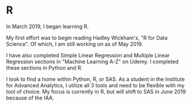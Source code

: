 # R
In March 2019, I began learning R.

My first effort was to begin reading Hadley Wickham's, "R for Data Science". Of which, I am still working on as of May 2019.

I have also completed Simple Linear Regression and Multiple Linear Regression sections in "Machine Learning A-Z" on Udemy. I completed these sections in Python and R.

I look to find a home within Python, R, or SAS. As a student in the Institute for Advanced Analytics, I utilize all 3 tools and need to be flexible with my tool of choice. My focus is currently in R, but will shift to SAS in June 2019 because of the IAA.
